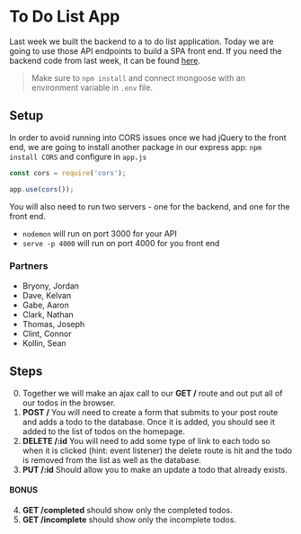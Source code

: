 # To Do List App

Last week we built the backend to a to do list application. Today we are going to use those API endpoints to build a SPA front end. If you need the backend code from last week, it can be found [here](https://github.com/ga-students/wdi-atx-8/tree/master/w04/d03/afternoon/instructor/todo-list-api).
> Make sure to `npm install` and connect mongoose with an environment variable in `.env` file.

## Setup

In order to avoid running into CORS issues once we had jQuery to the front end, we are going to install another package in our express app: `npm install CORS` and configure in `app.js`
  ```js
  const cors = require('cors');

  app.use(cors());
  ```

You will also need to run two servers - one for the backend, and one for the front end.
* `nodemon` will run on port 3000 for your API
* `serve -p 4000` will run on port 4000 for you front end

### Partners

* Bryony, Jordan
* Dave, Kelvan
* Gabe, Aaron
* Clark, Nathan
* Thomas, Joseph
* Clint, Connor
* Kollin, Sean     

## Steps

0. Together we will make an ajax call to our **GET /** route and out put all of our todos in the browser.
1. **POST /** You will need to create a form that submits to your post route and adds a todo to the database. Once it is added, you should see it added to the list of todos on the homepage.
2. **DELETE /:id** You will need to add some type of link to each todo so when it is clicked (hint: event listener) the delete route is hit and the todo is removed from the list as well as the database.
3. **PUT /:id** Should allow you to make an update a todo that already exists.

#### BONUS

4. **GET /completed** should show only the completed todos.
5. **GET /incomplete** should show only the incomplete todos.
